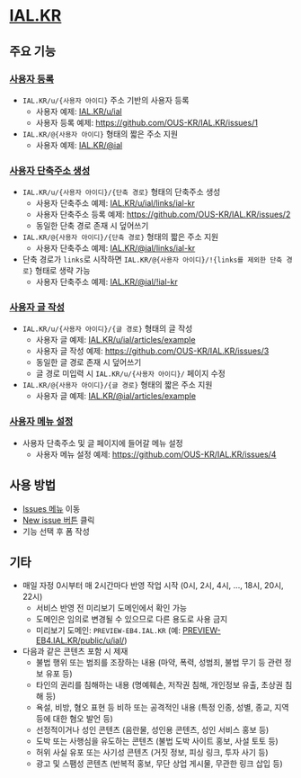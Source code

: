 # [IAL.KR](https://ial.kr)

## 주요 기능

### [사용자 등록](https://github.com/OUS-KR/IAL.KR/issues/new?template=01-user-register-by-issue.yml)

- `IAL.KR/u/{사용자 아이디}` 주소 기반의 사용자 등록
  - 사용자 예제: [IAL.KR/u/ial](https://ial.kr/u/ial)
  - 사용자 등록 예제: https://github.com/OUS-KR/IAL.KR/issues/1
- `IAL.KR/@{사용자 아이디}` 형태의 짧은 주소 지원
  - 사용자 예제: [IAL.KR/@ial](https://ial.kr/@ial)

### [사용자 단축주소 생성](https://github.com/OUS-KR/IAL.KR/issues/new?template=02-user-short-url-register-by-issue.yml)

- `IAL.KR/u/{사용자 아이디}/{단축 경로}` 형태의 단축주소 생성
  - 사용자 단축주소 예제: [IAL.KR/u/ial/links/ial-kr](https://ial.kr/u/ial/links/ial-kr)
  - 사용자 단축주소 등록 예제: https://github.com/OUS-KR/IAL.KR/issues/2
  - 동일한 단축 경로 존재 시 덮어쓰기
- `IAL.KR/@{사용자 아이디}/{단축 경로}` 형태의 짧은 주소 지원
  - 사용자 단축주소 예제: [IAL.KR/@ial/links/ial-kr](https://ial.kr/@ial/links/ial-kr)
- 단축 경로가 `links`로 시작하면 `IAL.KR/@{사용자 아이디}/!{links를 제외한 단축 경로}` 형태로 생략 가능
  - 사용자 단축주소 예제: [IAL.KR/@ial/!ial-kr](https://ial.kr/@ial/!ial-kr)

### [사용자 글 작성](https://github.com/OUS-KR/IAL.KR/issues/new?template=03-user-article-writing-by-issue.yml)

- `IAL.KR/u/{사용자 아이디}/{글 경로}` 형태의 글 작성
  - 사용자 글 예제: [IAL.KR/u/ial/articles/example](https://ial.kr/u/ial/articles/example)
  - 사용자 글 작성 예제: https://github.com/OUS-KR/IAL.KR/issues/3
  - 동일한 글 경로 존재 시 덮어쓰기
  - 글 경로 미입력 시 `IAL.KR/u/{사용자 아이디}/` 페이지 수정
- `IAL.KR/@{사용자 아이디}/{글 경로}` 형태의 짧은 주소 지원
  - 사용자 글 예제: [IAL.KR/@ial/articles/example](https://ial.kr/@ial/articles/example)
 
### [사용자 메뉴 설정](https://github.com/OUS-KR/IAL.KR/issues/new?template=04-user-menu-setting-by-issue.yml)

- 사용자 단축주소 및 글 페이지에 들어갈 메뉴 설정
  - 사용자 메뉴 설정 예제: https://github.com/OUS-KR/IAL.KR/issues/4

## 사용 방법

- [Issues 메뉴](https://github.com/OUS-KR/IAL.KR/issues) 이동
- [New issue 버튼](https://github.com/OUS-KR/IAL.KR/issues/new/choose) 클릭
- 기능 선택 후 폼 작성

## 기타

- 매일 자정 0시부터 매 2시간마다 반영 작업 시작 (0시, 2시, 4시, ..., 18시, 20시, 22시)
  - 서비스 반영 전 미리보기 도메인에서 확인 가능
  - 도메인은 임의로 변경될 수 있으므로 다른 용도로 사용 금지
  - 미리보기 도메인: `PREVIEW-EB4.IAL.KR` (예: [PREVIEW-EB4.IAL.KR/public/u/ial/](https://preview-eb4.ial.kr/public/u/ial/))
- 다음과 같은 콘텐츠 포함 시 제재
  - 불법 행위 또는 범죄를 조장하는 내용 (마약, 폭력, 성범죄, 불법 무기 등 관련 정보 유포 등)
  - 타인의 권리를 침해하는 내용 (명예훼손, 저작권 침해, 개인정보 유출, 초상권 침해 등)
  - 욕설, 비방, 혐오 표현 등 비하 또는 공격적인 내용 (특정 인종, 성별, 종교, 지역 등에 대한 혐오 발언 등)
  - 선정적이거나 성인 콘텐츠 (음란물, 성인용 콘텐츠, 성인 서비스 홍보 등)
  - 도박 또는 사행심을 유도하는 콘텐츠 (불법 도박 사이트 홍보, 사설 토토 등)
  - 허위 사실 유포 또는 사기성 콘텐츠 (거짓 정보, 피싱 링크, 투자 사기 등)
  - 광고 및 스팸성 콘텐츠 (반복적 홍보, 무단 상업 게시물, 무관한 링크 삽입 등)
